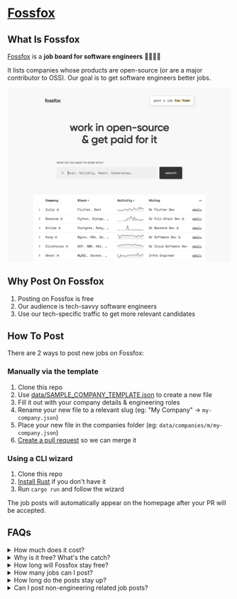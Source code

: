 # [Fossfox](https://fossfox.com/)

## What Is Fossfox

[Fossfox](https://fossfox.com/) is a **job board for software engineers** 👩‍💻👨‍💻

It lists companies whose products are open-source (or are a major contributor to OSS). Our goal is to get software engineers better jobs.

[![Fossfox](static/img/fossfox.webp)](https://fossfox.com/)

## Why Post On Fossfox

1. Posting on Fossfox is free
1. Our audience is tech-savvy software engineers
1. Use our tech-specific traffic to get more relevant candidates

## How To Post

There are 2 ways to post new jobs on Fossfox:

### Manually via the template

1. Clone this repo
1. Use [data/SAMPLE_COMPANY_TEMPLATE.json](data/SAMPLE_COMPANY_TEMPLATE.json) to create a new file
1. Fill it out with your company details & engineering roles
1. Rename your new file to a relevant slug (eg: "My Company" → `my-company.json`)
1. Place your new file in the companies folder (eg: `data/companies/m/my-company.json`)
1. [Create a pull request](https://docs.github.com/en/pull-requests/collaborating-with-pull-requests/proposing-changes-to-your-work-with-pull-requests/creating-a-pull-request) so we can merge it

### Using a CLI wizard

1. Clone this repo
1. [Install Rust](https://www.rust-lang.org/tools/install) if you don't have it
1. Run `cargo run` and follow the wizard

The job posts will automatically appear on the homepage after your PR will be accepted.

## FAQs

<details>
  <summary>How much does it cost?</summary>
  Free.
</details>

<details>
  <summary>Why is it free? What's the catch?</summary>
  Our homepage has a limit on how many positions it shows at once. For more visibility we are offering <a href="mailto:support@fossfox.com">sponsored posts</a>.
</details>

<details>
  <summary>How long will Fossfox stay free?</summary>
  Forever.
</details>

<details>
  <summary>How many jobs can I post?</summary>
  Unlimited, as long as they're all part of your engineering team.
</details>

<details>
  <summary>How long do the posts stay up?</summary>
  30 days. After that you can update the timestamp to extend for another 30 days.
</details>

<details>
  <summary>Can I post non-engineering related job posts?</summary>
  No. This job board is for tech-only positions.
</details>
